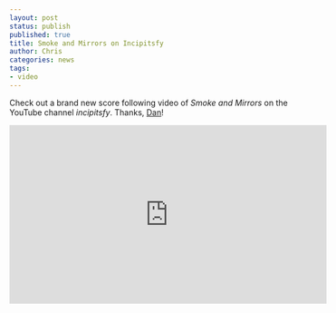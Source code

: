 ```yaml
---
layout: post
status: publish
published: true
title: Smoke and Mirrors on Incipitsfy
author: Chris
categories: news
tags:
- video
---
```

Check out a brand new score following video of *Smoke and Mirrors* on the YouTube channel *incipitsfy*. Thanks, [Dan](http://www.dantramte.com/)!

<iframe width="560" height="315" src="https://www.youtube.com/embed/a06kThuHSOY" frameborder="0" allowfullscreen></iframe>
